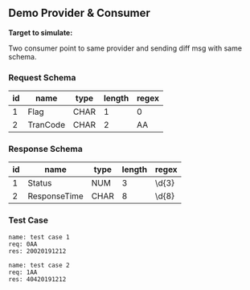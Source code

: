 ## Demo Provider & Consumer

**Target to simulate:**

Two consumer point to same provider and sending diff msg with same schema.


### Request Schema

| id | name     | type | length | regex             |
|----|----------|------|--------|-------------------|
| 1  | Flag     | CHAR | 1      | 0|1               |
| 2  | TranCode | CHAR | 2      | AA|BB|CC|DD|EE|FF |


### Response Schema

| id | name     | type | length | regex             |
|----|----------|------|--------|-------------------|
| 1  | Status   | NUM  | 3      | \d{3}             |
| 2  | ResponseTime | CHAR | 8  | \d{8}             |

### Test Case

```
name: test case 1
req: 0AA
res: 20020191212

name: test case 2
req: 1AA
res: 40420191212

```  



